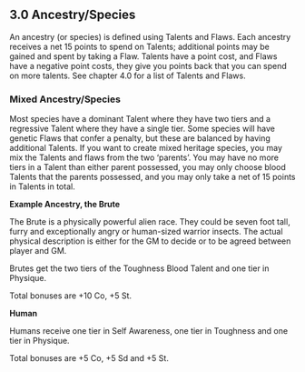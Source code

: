 ## 3.0 Ancestry/Species

An ancestry (or species) is defined using Talents and Flaws. 
Each ancestry receives a net 15 points to spend on Talents; 
additional points may be gained and spent by taking a Flaw. 
Talents have a point cost, and Flaws have a negative point costs, 
they give you points back that you can spend on more talents. 
See chapter 4.0 for a list of Talents and Flaws.

### Mixed Ancestry/Species

Most species have a dominant Talent where they have two tiers 
and a regressive Talent where they have a single tier. Some species 
will have genetic Flaws that confer a penalty, but these are balanced 
by having additional Talents. If you want to create mixed heritage 
species, you may mix the Talents and flaws from the two ‘parents’. 
You may have no more tiers in a Talent than either parent possessed, 
you may only choose blood Talents that the parents possessed, and you 
may only take a net of 15 points in Talents in total.

**Example Ancestry, the Brute**

The Brute is a physically powerful alien race. They could be seven foot tall, 
furry and exceptionally angry or human-sized warrior insects. The actual 
physical description is either for the GM to decide or to be agreed between 
player and GM.

Brutes get the two tiers of the Toughness Blood Talent and one tier in Physique. 

Total bonuses are +10 Co, +5 St.

**Human**

Humans receive one tier in Self Awareness, one tier in Toughness and 
one tier in Physique. 

Total bonuses are +5 Co, +5 Sd and +5 St.

